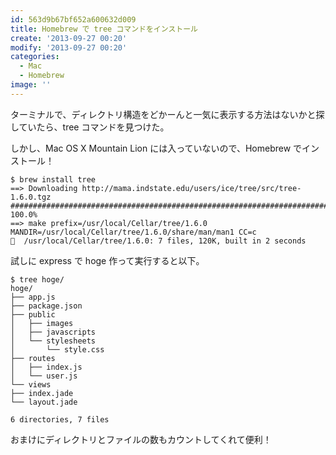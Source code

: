 ```yaml
---
id: 563d9b67bf652a600632d009
title: Homebrew で tree コマンドをインストール
create: '2013-09-27 00:20'
modify: '2013-09-27 00:20'
categories:
  - Mac
  - Homebrew
image: ''
---
```


ターミナルで、ディレクトリ構造をどかーんと一気に表示する方法はないかと探していたら、tree コマンドを見つけた。

しかし、Mac OS X Mountain Lion には入っていないので、Homebrew でインストール！

<!-- more -->

    $ brew install tree
    ==> Downloading http://mama.indstate.edu/users/ice/tree/src/tree-1.6.0.tgz
    ######################################################################## 100.0%
    ==> make prefix=/usr/local/Cellar/tree/1.6.0 MANDIR=/usr/local/Cellar/tree/1.6.0/share/man/man1 CC=c
    🍺  /usr/local/Cellar/tree/1.6.0: 7 files, 120K, built in 2 seconds

試しに express で hoge 作って実行すると以下。

    $ tree hoge/
    hoge/
    ├── app.js
    ├── package.json
    ├── public
    │   ├── images
    │   ├── javascripts
    │   └── stylesheets
    │       └── style.css
    ├── routes
    │   ├── index.js
    │   └── user.js
    └── views
    ├── index.jade
    └── layout.jade

    6 directories, 7 files

おまけにディレクトリとファイルの数もカウントしてくれて便利！
